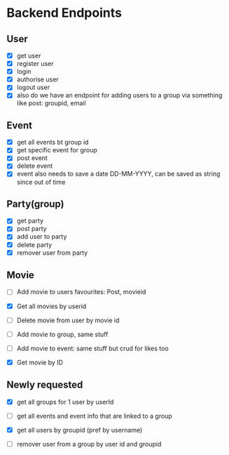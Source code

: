 # Backend Endpoints

## User
- [X] get user
- [X] register user
- [X] login
- [X] authorise user
- [X] logout user
- [X] also do we have an endpoint for adding users to a group via something like post: groupid, email

## Event
- [X] get all events bt group id
- [X] get specific event for group
- [X] post event
- [X] delete event
- [X] event also needs to save a date DD-MM-YYYY, can be saved as string since out of time

## Party(group)
- [X] get party
- [X] post party
- [X] add user to party
- [X] delete party
- [X] remover user from party

## Movie
- [ ] Add movie to users favourites: Post, movieid
- [X] Get all movies by userid
- [ ] Delete movie from user by movie id
- [ ] Add movie to group, same stuff
- [ ] Add movie to event: same stuff but crud for likes too
- [X] Get movie by ID


## Newly requested
- [X] get all groups for 1 user by userId
- [ ] get all events and event info that are linked to a group
- [X] get all users by groupid (pref by username)
- [ ] remover user from a group by user id and groupid





